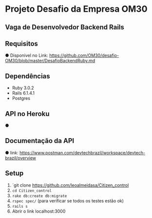 # Projeto Desafio da Empresa OM30

## Vaga de Desenvolvedor Backend Rails

## Requisitos

● Disponivel no Link: https://github.com/OM30/desafio-OM30/blob/master/DesafioBackendRuby.md

## Dependências

- Ruby 3.0.2
- Rails 6.1.4.1
- Postgres

## API no Heroku
● 

## Documentação da API

● link:  https://www.postman.com/devtechbrazil/workspace/devtech-brazil/overview


## Setup

1. `git clone https://github.com/leoalmeidasa/Citizen_control
2. `cd Citizen_control`
3. `rake db:create db:migrate`
4. `rspec spec/` (para verificar se todos os testes estão ok)
5. `rails s`
6. Abrir o link localhost:3000
